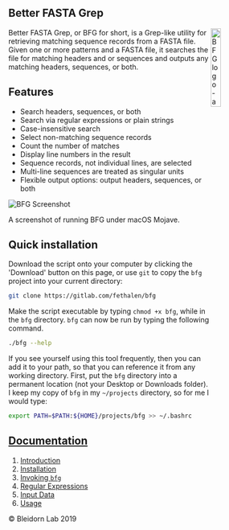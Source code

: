 Better FASTA Grep
-----------------

<img src="https://gitlab.com/fethalen/bfg/raw/master/images/bfg.png" alt="BFG logo - a pair of binoculars" align="right" width = "20%"/>

Better FASTA Grep, or BFG for short, is a Grep-like utility for retrieving
matching sequence records from a FASTA file. Given one or more patterns and a
FASTA file, it searches the file for matching headers and or sequences and
outputs any matching headers, sequences, or both.

## Features

* Search headers, sequences, or both
* Search via regular expressions or plain strings
* Case-insensitive search
* Select non-matching sequence records
* Count the number of matches
* Display line numbers in the result
* Sequence records, not individual lines, are selected
* Multi-line sequences are treated as singular units
* Flexible output options: output headers, sequences, or both

<img src="https://gitlab.com/fethalen/bfg/raw/master/images/bfg_screenshot_1.png" alt="BFG Screenshot" />

A screenshot of running BFG under macOS Mojave.

## Quick installation

Download the script onto your computer by clicking the 'Download' button on
this page, or use `git` to copy the `bfg` project into your current directory:

```bash
git clone https://gitlab.com/fethalen/bfg
```

Make the script executable by typing `chmod +x bfg`, while in the `bfg`
directory. `bfg` can now be run by typing the following command.

```bash
./bfg --help
```

If you see yourself using this tool frequently, then you can add it to your
path, so that you can reference it from any working directory. First, put the
`bfg` directory into a permanent location (not your Desktop or Downloads
folder). I keep my copy of `bfg` in my `~/projects` directory, so for me I
would type:

```bash
export PATH=$PATH:${HOME}/projects/bfg >> ~/.bashrc
```

## [Documentation](https://gitlab.com/fethalen/bfg/wikis/home)

1. [Introduction](https://gitlab.com/fethalen/bfg/wikis/home#introduction)
2. [Installation](https://gitlab.com/fethalen/bfg/wikis/home#installation)
3. [Invoking `bfg`](https://gitlab.com/fethalen/bfg/wikis/home#invocation)
4. [Regular Expressions](https://gitlab.com/fethalen/bfg/wikis/home#regex)
5. [Input Data](https://gitlab.com/fethalen/bfg/wikis/home#input)
6. [Usage](https://gitlab.com/fethalen/bfg/wikis/home#usage)

© Bleidorn Lab 2019
